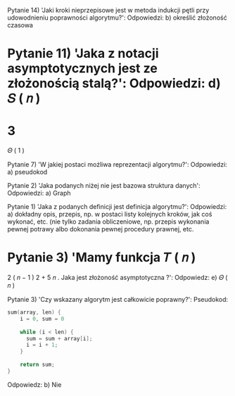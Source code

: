 
Pytanie 14) 'Jaki kroki nieprzepisowe jest w metoda indukcji pętli przy udowodnieniu poprawności algorytmu?': 
Odpowiedzi: 
        b) określić złożoność czasowa 


Pytanie 11) 'Jaka z notacji asymptotycznych jest ze złożonością stalą?': 
Odpowiedzi: 
        d) 
𝑆
(
𝑛
)
=
3
=
𝛩
(
1
)


Pytanie 7) 'W jakiej postaci możliwa reprezentacji algorytmu?': 
Odpowiedzi: 
        a) pseudokod 


Pytanie 2) 'Jaka podanych niżej nie jest bazowa struktura danych': 
Odpowiedzi: 
        a) Graph 


Pytanie 1) 'Jaka z podanych definicji jest definicja algorytmu?': 
Odpowiedzi: 
        a) dokładny opis, przepis, np. w postaci listy kolejnych kroków, jak coś wykonać, etc. (nie tylko zadania obliczeniowe, np. przepis wykonania pewnej potrawy albo dokonania pewnej procedury prawnej, etc. 


Pytanie 3) 'Mamy funkcja
𝑇
(
𝑛
)
=
2
(
𝑛
−
1
)
2
+
5
𝑛
. Jaka jest złożoność asymptotyczna ?': 
Odpowiedz: 
        e) 
𝛩
(
𝑛
)


Pytanie 3) 'Czy wskazany algorytm jest całkowicie poprawny?': 
Pseudokod: 
```c
sum(array, len) {
    i = 0, sum = 0
    
    while (i < len) {
      sum = sum + array[i];
      i = i + 1;
    }
    
    return sum;
}
```
Odpowiedz: 
        b) Nie 

